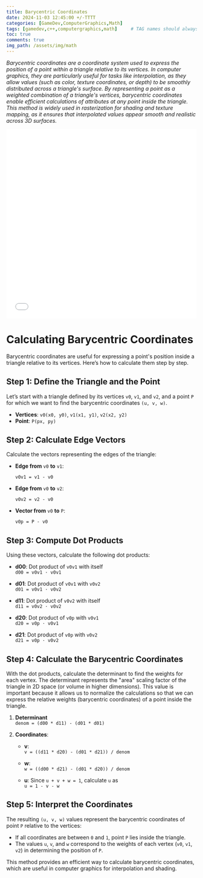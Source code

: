 ```yaml
---
title: Barycentric Coordinates
date: 2024-11-03 12:45:00 +/-TTTT
categories: [GameDev,ComputerGraphics,Math]
tags: [gamedev,c++,computergraphics,math]     # TAG names should always be lowercase
toc: true
comments: true
img_path: /assets/img/math
---
```

_Barycentric coordinates are a coordinate system used to express the position of a point within a triangle relative to its vertices. In computer graphics, they are particularly useful for tasks like interpolation, as they allow values (such as color, texture coordinates, or depth) to be smoothly distributed across a triangle's surface. By representing a point as a weighted combination of a triangle's vertices, barycentric coordinates enable efficient calculations of attributes at any point inside the triangle. This method is widely used in rasterization for shading and texture mapping, as it ensures that interpolated values appear smooth and realistic across 3D surfaces._

<div style="text-align: center;">
<iframe src="{{ site.baseurl }}/assets/pages/moller-trumbore-demo.html" width="100%" height="500px" frameborder="0">
    Your browser does not support iframes.
</iframe>
</div>

# Calculating Barycentric Coordinates

Barycentric coordinates are useful for expressing a point's position inside a triangle relative to its vertices. Here’s how to calculate them step by step.

## Step 1: Define the Triangle and the Point
Let’s start with a triangle defined by its vertices `v0`, `v1`, and `v2`, and a point `P` for which we want to find the barycentric coordinates `(u, v, w)`.

- **Vertices**: `v0(x0, y0)`, `v1(x1, y1)`, `v2(x2, y2)`
- **Point**: `P(px, py)`

## Step 2: Calculate Edge Vectors

Calculate the vectors representing the edges of the triangle:

- **Edge from** `v0` **to** `v1`:

  `v0v1 = v1 - v0`
  
- **Edge from** `v0` **to** `v2`:
  
  `v0v2 = v2 - v0`
  
- **Vector from** `v0` **to** `P`:
  
  `v0p = P - v0`
  

## Step 3: Compute Dot Products

Using these vectors, calculate the following dot products:

- **d00**: Dot product of `v0v1` with itself  
  `d00 = v0v1 · v0v1`

- **d01**: Dot product of `v0v1` with `v0v2`  
  `d01 = v0v1 · v0v2`

- **d11**: Dot product of `v0v2` with itself  
  `d11 = v0v2 · v0v2`

- **d20**: Dot product of `v0p` with `v0v1`  
  `d20 = v0p · v0v1`

- **d21**: Dot product of `v0p` with `v0v2`  
  `d21 = v0p · v0v2`

## Step 4: Calculate the Barycentric Coordinates

With the dot products, calculate the determinant to find the weights for each vertex. The determinant represents the "area" scaling factor of the triangle in 2D space (or volume in higher dimensions). This value is important because it allows us to normalize the calculations so that we can express the relative weights (barycentric coordinates) of a point inside the triangle.

1. **Determinant**  
   `denom = (d00 * d11) - (d01 * d01)`

2. **Coordinates**:
   - **v**:  
     `v = ((d11 * d20) - (d01 * d21)) / denom`

   - **w**:  
     `w = ((d00 * d21) - (d01 * d20)) / denom`

   - **u**: Since `u + v + w = 1`, calculate `u` as  
     `u = 1 - v - w`


## Step 5: Interpret the Coordinates
The resulting `(u, v, w)` values represent the barycentric coordinates of point `P` relative to the vertices:
- If all coordinates are between `0` and `1`, point `P` lies inside the triangle.
- The values `u`, `v`, and `w` correspond to the weights of each vertex (`v0`, `v1`, `v2`) in determining the position of `P`.

This method provides an efficient way to calculate barycentric coordinates, which are useful in computer graphics for interpolation and shading.
